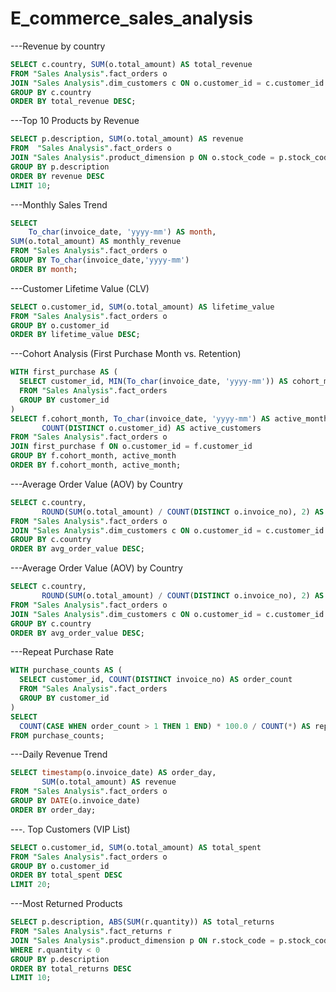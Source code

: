 # E_commerce_sales_analysis
---Revenue by country

```SQL
SELECT c.country, SUM(o.total_amount) AS total_revenue
FROM "Sales Analysis".fact_orders o
JOIN "Sales Analysis".dim_customers c ON o.customer_id = c.customer_id
GROUP BY c.country
ORDER BY total_revenue DESC;
```

---Top 10 Products by Revenue
```SQL
SELECT p.description, SUM(o.total_amount) AS revenue
FROM  "Sales Analysis".fact_orders o
JOIN "Sales Analysis".product_dimension p ON o.stock_code = p.stock_code
GROUP BY p.description
ORDER BY revenue DESC
LIMIT 10;
```

---Monthly Sales Trend
```SQL
SELECT 
	To_char(invoice_date, 'yyyy-mm') AS month, 
SUM(o.total_amount) AS monthly_revenue
FROM "Sales Analysis".fact_orders o
GROUP BY To_char(invoice_date,'yyyy-mm')
ORDER BY month;
```

---Customer Lifetime Value (CLV)
```SQL
SELECT o.customer_id, SUM(o.total_amount) AS lifetime_value
FROM "Sales Analysis".fact_orders o
GROUP BY o.customer_id
ORDER BY lifetime_value DESC;
```

---Cohort Analysis (First Purchase Month vs. Retention)
```SQL
WITH first_purchase AS (
  SELECT customer_id, MIN(To_char(invoice_date, 'yyyy-mm')) AS cohort_month
  FROM "Sales Analysis".fact_orders
  GROUP BY customer_id
)
SELECT f.cohort_month, To_char(invoice_date, 'yyyy-mm') AS active_month,
       COUNT(DISTINCT o.customer_id) AS active_customers
FROM "Sales Analysis".fact_orders o
JOIN first_purchase f ON o.customer_id = f.customer_id
GROUP BY f.cohort_month, active_month
ORDER BY f.cohort_month, active_month;
```

---Average Order Value (AOV) by Country
```SQL
SELECT c.country, 
       ROUND(SUM(o.total_amount) / COUNT(DISTINCT o.invoice_no), 2) AS avg_order_value
FROM "Sales Analysis".fact_orders o
JOIN "Sales Analysis".dim_customers c ON o.customer_id = c.customer_id
GROUP BY c.country
ORDER BY avg_order_value DESC;
```

---Average Order Value (AOV) by Country
```SQL
SELECT c.country, 
       ROUND(SUM(o.total_amount) / COUNT(DISTINCT o.invoice_no), 2) AS avg_order_value
FROM "Sales Analysis".fact_orders o
JOIN "Sales Analysis".dim_customers c ON o.customer_id = c.customer_id
GROUP BY c.country
ORDER BY avg_order_value DESC;
```
---Repeat Purchase Rate
```SQL
WITH purchase_counts AS (
  SELECT customer_id, COUNT(DISTINCT invoice_no) AS order_count
  FROM "Sales Analysis".fact_orders
  GROUP BY customer_id
)
SELECT 
  COUNT(CASE WHEN order_count > 1 THEN 1 END) * 100.0 / COUNT(*) AS repeat_purchase_rate
FROM purchase_counts;
```

---Daily Revenue Trend
```SQL
SELECT timestamp(o.invoice_date) AS order_day, 
       SUM(o.total_amount) AS revenue
FROM "Sales Analysis".fact_orders o
GROUP BY DATE(o.invoice_date)
ORDER BY order_day;
```

---. Top Customers (VIP List)
```SQL
SELECT o.customer_id, SUM(o.total_amount) AS total_spent
FROM "Sales Analysis".fact_orders o
GROUP BY o.customer_id
ORDER BY total_spent DESC
LIMIT 20;
```

---Most Returned Products
```SQL
SELECT p.description, ABS(SUM(r.quantity)) AS total_returns
FROM "Sales Analysis".fact_returns r
JOIN "Sales Analysis".product_dimension p ON r.stock_code = p.stock_code
WHERE r.quantity < 0
GROUP BY p.description
ORDER BY total_returns DESC
LIMIT 10;
```







